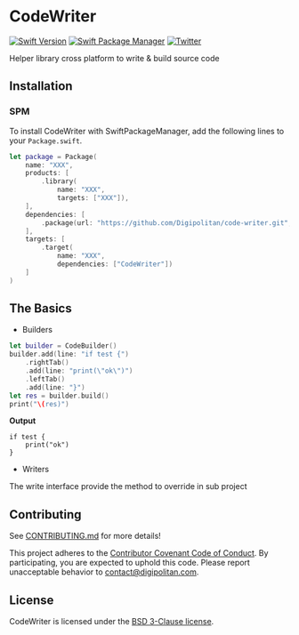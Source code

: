CodeWriter
=================================

[![Swift Version](https://img.shields.io/badge/swift-4.0-orange.svg?style=flat)](https://developer.apple.com/swift/)
[![Swift Package Manager](https://rawgit.com/jlyonsmith/artwork/master/SwiftPackageManager/swiftpackagemanager-compatible.svg)](https://swift.org/package-manager/)
[![Twitter](https://img.shields.io/badge/twitter-@Digipolitan-blue.svg?style=flat)](http://twitter.com/Digipolitan)

Helper library cross platform to write & build source code

## Installation

### SPM

To install CodeWriter with SwiftPackageManager, add the following lines to your `Package.swift`.

```swift
let package = Package(
    name: "XXX",
    products: [
        .library(
            name: "XXX",
            targets: ["XXX"]),
    ],
    dependencies: [
        .package(url: "https://github.com/Digipolitan/code-writer.git", from: "1.0.0")
    ],
    targets: [
        .target(
            name: "XXX",
            dependencies: ["CodeWriter"])
    ]
)
```

## The Basics

- Builders

```swift
let builder = CodeBuilder()
builder.add(line: "if test {")
    .rightTab()
    .add(line: "print(\"ok\")")
    .leftTab()
    .add(line: "}")
let res = builder.build()
print("\(res)")
```

**Output**
```
if test {
    print("ok")
}
```

- Writers

The write interface provide the method to override in sub project

## Contributing

See [CONTRIBUTING.md](CONTRIBUTING.md) for more details!

This project adheres to the [Contributor Covenant Code of Conduct](CODE_OF_CONDUCT.md).
By participating, you are expected to uphold this code. Please report
unacceptable behavior to [contact@digipolitan.com](mailto:contact@digipolitan.com).

## License

CodeWriter is licensed under the [BSD 3-Clause license](LICENSE).

